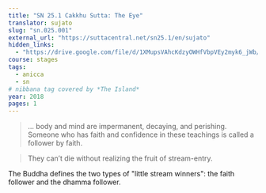 ```yaml
---
title: "SN 25.1 Cakkhu Sutta: The Eye"
translator: sujato
slug: "sn.025.001"
external_url: "https://suttacentral.net/sn25.1/en/sujato"
hidden_links:
  - "https://drive.google.com/file/d/1XMupsVAhcKdzyOWHfVbpVEy2myk6_jWb/view?usp=drivesdk"
course: stages
tags:
  - anicca
  - sn
# nibbana tag covered by *The Island*
year: 2018
pages: 1
---
```


> ... body and mind are impermanent, decaying, and perishing.
Someone who has faith and confidence in these teachings is called a follower by faith.

> They can’t die without realizing the fruit of stream-entry.

The Buddha defines the two types of "little stream winners": the faith follower and the dhamma follower.
